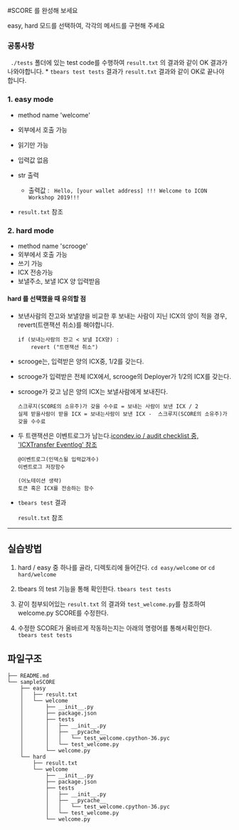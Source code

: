 #SCORE 를 완성해 보세요

easy, hard  모드를 선택하여, 각각의 메서드를 구현해 주세요

###  공통사항
  ``` ./tests``` 폴더에 있는 test code를 수행하여 ``` result.txt ``` 의 결과와 같이 OK 결과가 나와야합니다. 
    * ``` tbears test tests ``` 결과가 ``` result.txt ``` 결과와 같이 OK로 끝나야 합니다. 


  ### 1. easy mode
- method name 'welcome'
- 외부에서 호출 가능
- 읽기만 가능
- 입력값 없음
- str 출력
  - 출력값 : ``` Hello, [your wallet address] !!! Welcome to ICON Workshop 2019!!!```
  
- ``` result.txt ``` 참조


### 2. hard mode 
- method name 'scrooge'
- 외부에서 호출 가능
- 쓰기 가능
- ICX 전송가능
- 보낼주소, 보낼 ICX 양 입력받음

#### hard 를 선택했을 때 유의할 점
  - 보낸사람의 잔고와 보낼양을 비교한 후 보내는 사람이 지닌 ICX의 양이 적을 경우, revert(트랜잭션 취소)를 해야합니다.

    ```
    if (보내는사람의 잔고 < 보낼 ICX양) :
        revert ("트랜잭션 취소")
    ```

  - scrooge는, 입력받은 양의 ICX중, 1/2를 갖는다.
  - scrooge가 입력받은 전체 ICX에서, scrooge의 Deployer가 1/2의 ICX를 갖는다.
  - scrooge가 갖고 남은 양의 ICX는 보낼사람에게 보내진다.

    ```
    스크루지(SCORE의 소유주)가 갖을 수수료 = 보내는 사람이 보낸 ICX / 2
    실제 받을사람이 받을 ICX = 보내는사람이 보낸 ICX -  스크루지(SCORE의 소유주)가 갖을 수수료
    ```

  - 두 트랜잭션은 이벤트로그가 남는다.[icondev.io / audit checklist 중, 'ICXTransfer Eventlog' 참조](https://www.icondev.io/docs/audit-checklist#section-eventlog-without-token-transfer)
  
    ```
    @이벤트로그(인덱스될 입력값개수)
    이벤트로그 저장함수

    (어노테이션 생략)
    토큰 혹은 ICX를 전송하는 함수
    ```

* ```tbears test``` 결과

    ``` result.txt ``` 참조

----------------------------------------------------------------------------------


## 실습방법

1. hard / easy 중 하나를 골라, 디렉토리에 들어간다.
    ``` cd easy/welcome ``` or ``` cd hard/welcome ```

2. tbears 의 test 기능을 통해 확인한다.
    ``` tbears test tests ```

3. 같이 첨부되어있는 ```result.txt``` 의 결과와 ``` test_welcome.py ```를 참조하여 welcome.py SCORE를 수정한다.

4. 수정한 SCORE가 올바르게 작동하는지는 아래의 명령어를 통해서확인한다.
    ``` tbears test tests ```



## 파일구조

```
├── README.md
└── sampleSCORE
    ├── easy
    │   ├── result.txt
    │   └── welcome
    │       ├── __init__.py
    │       ├── package.json
    │       ├── tests
    │       │   ├── __init__.py
    │       │   ├── __pycache__
    │       │   │   └── test_welcome.cpython-36.pyc
    │       │   └── test_welcome.py
    │       └── welcome.py
    └── hard
        ├── result.txt
        └── welcome
            ├── __init__.py
            ├── package.json
            ├── tests
            │   ├── __init__.py
            │   ├── __pycache__
            │   │   └── test_welcome.cpython-36.pyc
            │   └── test_welcome.py
            └── welcome.py
```
